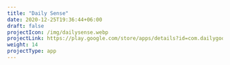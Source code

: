 ```yaml
---
title: "Daily Sense"
date: 2020-12-25T19:36:44+06:00
draft: false
projectIcon: /img/dailysense.webp
projectLink: https://play.google.com/store/apps/details?id=com.dailygoods.dailysense
weight: 14
projectType: app
---
```


